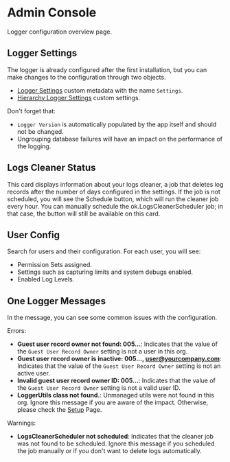 # Admin Console

Logger configuration overview page.

## Logger Settings

The logger is already configured after the first installation, but you can make
changes to the configuration through two objects.

-   [Logger Settings](../../reference/ok__Logger_Settings__mdt.md) custom
    metadata with the name `Settings`.
-   [Hierarchy Logger Settings](../../reference/ok__Logger_Hierarchy_Settings__c.md)
    custom settings.

Don't forget that:

-   `Logger Version` is automatically populated by the app itself and should not
    be changed.
-   Ungrouping database failures will have an impact on the performance of the
    logging.

## Logs Cleaner Status

This card displays information about your logs cleaner, a job that deletes log
records after the number of days configured in the settings. If the job is not
scheduled, you will see the Schedule button, which will run the cleaner job
every hour. You can manually schedule the ok.LogsCleanerScheduler job; in that
case, the button will still be available on this card.

## User Config

Search for users and their configuration. For each user, you will see:

-   Permission Sets assigned.
-   Settings such as capturing limits and system debugs enabled.
-   Enabled Log Levels.

## One Logger Messages

In the message, you can see some common issues with the configuration.

Errors:

-   **Guest user record owner not found: 005...**: Indicates that the value of
    the `Guest User Record Owner` setting is not a user in this org.
-   **Guest user record owner is inactive: 005..., user@yourcompany.com**:
    Indicates that the value of the `Guest User Record Owner` setting is not an
    active user.
-   **Invalid guest user record owner ID: 005...**: Indicates that the value of
    the `Guest User Record Owner` setting is not a valid user ID.
-   **LoggerUtils class not found.**: Unmanaged utils were not found in this
    org. Ignore this message if you are aware of the impact. Otherwise, please
    check the [Setup](../getting-started/setup.md) Page.

Warnings:

-   **LogsCleanerScheduler not scheduled**: Indicates that the cleaner job was
    not found to be scheduled. Ignore this message if you scheduled the job
    manually or if you don't want to delete logs automatically.
